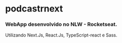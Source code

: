 # podcastrnext

### WebApp desenvolvido no NLW - Rocketseat.
Utilizando Next.Js, React.Js, TypeScript-react e Sass.
